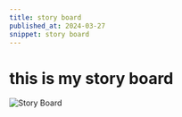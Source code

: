 ```yaml
---
title: story board
published_at: 2024-03-27
snippet: story board
---
```

# this is my story board
![Story Board](iMG_0924.jpeg)

